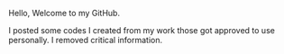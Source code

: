 Hello, Welcome to my GitHub.

I posted some codes I created from my work those got approved to use personally.
I removed critical information.
